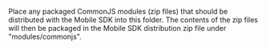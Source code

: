 Place any packaged CommonJS modules (zip files) that should be distributed with the Mobile SDK into this folder.  The contents of the zip files will then be packaged in the Mobile SDK distribution zip file under "modules/commonjs".
